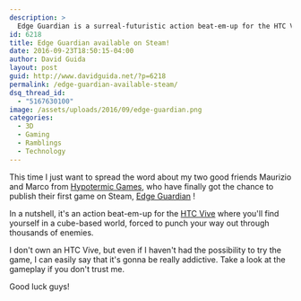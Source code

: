 ```yaml
---
description: >
  Edge Guardian is a surreal-futuristic action beat-em-up for the HTC Vive, now finally available on Steam on early access. Don't miss it!
id: 6218
title: Edge Guardian available on Steam!
date: 2016-09-23T18:50:15-04:00
author: David Guida
layout: post
guid: http://www.davidguida.net/?p=6218
permalink: /edge-guardian-available-steam/
dsq_thread_id:
  - "5167630100"
image: /assets/uploads/2016/09/edge-guardian.png
categories:
  - 3D
  - Gaming
  - Ramblings
  - Technology
---
```

This time I just want to spread the word about my two good friends Maurizio and Marco from <a href="http://www.hypothermicgames.com/" target="_blank">Hypotermic Games</a>, who have finally got the chance to publish their first game on Steam, <a href="http://store.steampowered.com/app/518000" target="_blank">Edge Guardian</a> !

In a nutshell, it's an action beat-em-up for the <a href="https://www.vive.com/eu/" target="_blank">HTC Vive</a> where you'll find yourself in a cube-based world, forced to punch your way out through thousands of enemies.

I don't own an HTC Vive, but even if I haven't had the possibility to try the game, I can easily say that it's gonna be really addictive. Take a look at the gameplay if you don't trust me.

<span class="embed-youtube" style="text-align:center; display: block;"></span>

Good luck guys!

<div class="post-details-footer-widgets">
</div>